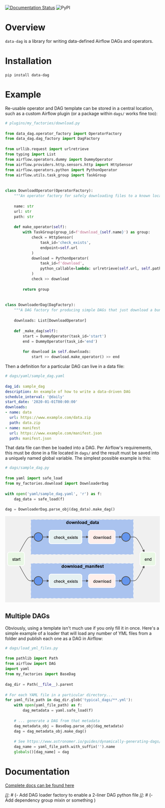 [![Documentation Status](https://readthedocs.org/projects/data-dag/badge/?version=latest)](https://data-dag.readthedocs.io/en/latest/?badge=latest) ![PyPI](https://img.shields.io/pypi/v/data-dag)

# Overview

`data-dag` is a library for writing data-defined Airflow DAGs and operators.

# Installation

```pip install data-dag```

# Example

Re-usable operator and DAG template can be stored in a central location, such as a custom Airflow plugin (or a package within `dags/` works fine too):

```python
# plugins/my_factories/download.py

from data_dag.operator_factory import OperatorFactory
from data_dag.dag_factory import DagFactory

from urllib.request import urlretrieve
from typing import List
from airflow.operators.dummy import DummyOperator
from airflow.providers.http.sensors.http import HttpSensor
from airflow.operators.python import PythonOperator
from airflow.utils.task_group import TaskGroup


class DownloadOperator(OperatorFactory):
    """An operator factory for safely downloading files to a known location"""

    name: str
    url: str
    path: str

    def make_operator(self):
        with TaskGroup(group_id=f'download_{self.name}') as group:
            check = HttpSensor(
                task_id='check_exists',
                endpoint=self.url
            )
            download = PythonOperator(
                task_id=f'download',
                python_callable=lambda: urlretrieve(self.url, self.path)
            )
            check >> download

        return group


class DownloaderDag(DagFactory):
    """A DAG factory for producing simple DAGs that just download a bunch of files"""

    downloads: List[DownloadOperator]

    def _make_dag(self):
        start = DummyOperator(task_id='start')
        end = DummyOperator(task_id='end')

        for download in self.downloads:
            start >> download.make_operator() >> end
```

Then a definition for a particular DAG can live in a data file:

```yaml
# dags/yaml/sample_dag.yaml

dag_id: sample_dag
description: An example of how to write a data-driven DAG
schedule_interval: '@daily'
start_date: '2020-01-01T00:00:00'
downloads:
- name: data
  url: https://www.example.com/data.zip
  path: data.zip
- name: manifest
  url: https://www.example.com/manifest.json
  path: manifest.json
```

That data file can then be loaded into a DAG. Per Airflow's requirements, this must be done in a file located in `dags/` and the result must be saved into a uniquely named global variable. The simplest possible example is this:

```python
# dags/sample_dag.py

from yaml import safe_load
from my_factories.download import DownloaderDag

with open('yaml/sample_dag.yaml', 'r') as f:
    dag_data = safe_load(f)

dag = DownloaderDag.parse_obj(dag_data).make_dag()
```

![img.png](docs/_images/img.png)

## Multiple DAGs

Obviously, using a template isn't much use if you only fill it in once. Here's a simple example of a loader that will load any number of YML files from a folder and publish each one as a DAG in Airflow:

```python
# dags/load_yml_files.py

from pathlib import Path
from airflow import DAG
import yaml
from my_factories import BaseDag

dag_dir = Path(__file__).parent

# For each YAML file in a particular directory...
for yaml_file_path in dag_dir.glob('typical_dags/**.yml'):
    with open(yaml_file_path) as f:
        dag_metadata = yaml.safe_load(f)

    # ... generate a DAG from that metadata
    dag_metadata_obj = BaseDag.parse_obj(dag_metadata)
    dag = dag_metadata_obj.make_dag()

    # See https://www.astronomer.io/guides/dynamically-generating-dags/
    dag_name = yaml_file_path.with_suffix('').name
    globals()[dag_name] = dag
```

# Documentation

[Complete docs can be found here](https://data-dag.rtfd.org/)

[//]: # (TODO)
[//]: # (- Add DAG loader factory to enable a 2-liner DAG python file
[//]: # (- Add dependency group mixin or something )
